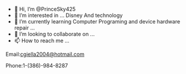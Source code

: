 - 👋 Hi, I’m @PrinceSky425 
- 👀 I’m interested in ...
  Disney And technology
- 🌱 I’m currently learning
Computer Programing and device hardware repair
 ...
- 💞️ I’m looking to collaborate on ...
- 📫 How to reach me ...

Email:cgiella2004@hotmail.com 

Phone:1-(386)-984-8287 

<!---
Navajo4425/Navajo4425 is a ✨ special ✨ repository because its `README.md` (this file) appears on your GitHub profile.
You can click the Preview link to take a look at your changes.
--->
